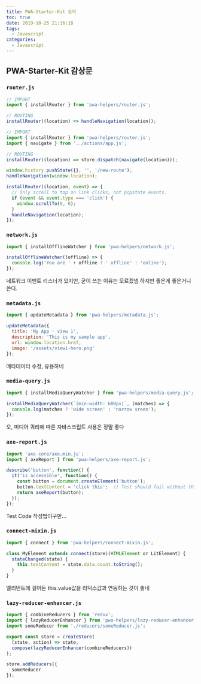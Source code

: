 ```yaml
---
title: PWA-Starter-Kit 요약
toc: true
date: 2019-10-25 21:16:18
tags:
  - Javascript
categories:
  - Javascript
---
```


## PWA-Starter-Kit 감상문

### `router.js`

```js
// IMPORT
import { installRouter } from 'pwa-helpers/router.js';

// ROUTING
installRouter((location) => handleNavigation(location));
```

```js
// IMPORT
import { installRouter } from 'pwa-helpers/router.js';
import { navigate } from '../actions/app.js';

// ROUTING
installRouter((location) => store.dispatch(navigate(location)));
```

```js
window.history.pushState({}, '', '/new-route');
handleNavigation(window.location);
```

```js
installRouter((location, event) => {
  // Only scroll to top on link clicks, not popstate events.
  if (event && event.type === 'click') {
    window.scrollTo(0, 0);
  }
  handleNavigation(location);
});
```



### `network.js`

```js
import { installOfflineWatcher } from 'pwa-helpers/network.js';

installOfflineWatcher((offline) => {
  console.log('You are ' + offline ? ' offline' : 'online');
});
```

네트워크 이벤트 리스너가 있지만, 굳이 쓰는 이유는 모르겠넴
하지만 좋은게 좋은거니 쓴다.

### `metadata.js`

```js
import { updateMetadata } from 'pwa-helpers/metadata.js';

updateMetadata({
  title: 'My App - view 1',
  description: 'This is my sample app',
  url: window.location.href,
  image: '/assets/view1-hero.png'
});
```

메타데이터 수정, 유용하네

### `media-query.js`

```js
import { installMediaQueryWatcher } from 'pwa-helpers/media-query.js';

installMediaQueryWatcher(`(min-width: 600px)`, (matches) => {
  console.log(matches ? 'wide screen' : 'narrow sreen');
});
```

오, 미디어 쿼리에 따른 자바스크립트 사용은 정말 좋다

### `axe-report.js`

```js
import 'axe-core/axe.min.js';
import { axeReport } from 'pwa-helpers/axe-report.js';

describe('button', function() {
  it('is accessible', function() {
    const button = document.createElement('button');
    button.textContent = 'click this';  // Test should fail without this line.
    return axeReport(button);
  });
});
```

Test Code 작성법이구만...

### `connect-mixin.js`

```js
import { connect } from 'pwa-helpers/connect-mixin.js';

class MyElement extends connect(store)(HTMLElement or LitElement) {
  stateChanged(state) {
    this.textContent = state.data.count.toString();
  }
}
```

엘리먼트에 걸어둔 this.value값을 리덕스값과 연동하는 것이 좋네

### `lazy-reducer-enhancer.js`

```js
import { combineReducers } from 'redux';
import { lazyReducerEnhancer } from 'pwa-helpers/lazy-reducer-enhancer.js';
import someReducer from './reducers/someReducer.js';

export const store = createStore(
  (state, action) => state,
  compose(lazyReducerEnhancer(combineReducers))
);
```

```js
store.addReducers({
  someReducer
});
```

